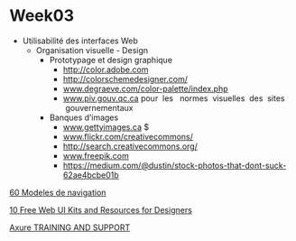 # Week03
* Utilisabilité des interfaces Web
  * Organisation visuelle - Design
    * Prototypage et design graphique
      * http://color.adobe.com
      * http://colorschemedesigner.com/
      * www.degraeve.com/color-palette/index.php
      * www.piv.gouv.qc.ca pour  les   normes  visuelles  des  sites  gouvernementaux
    * Banques d’images
      * www.gettyimages.ca $
      * www.flickr.com/creativecommons/
      * http://search.creativecommons.org/
      * www.freepik.com
      * https://medium.com/@dustin/stock-photos-that-dont-suck-62ae4bcbe01b
      
[60 Modeles de navigation](http://eric.jost.free.fr/_scrapbook/data/20080917221441/default_001.html)

[10 Free Web UI Kits and Resources for Designers](http://mashable.com/2010/08/05/free-web-ui-resources/#cN7bcIrgZ5qt)

[Axure TRAINING AND SUPPORT](https://www.axure.com/support)
